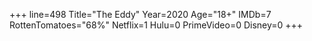 +++
line=498
Title="The Eddy"
Year=2020
Age="18+"
IMDb=7
RottenTomatoes="68%"
Netflix=1
Hulu=0
PrimeVideo=0
Disney=0
+++

